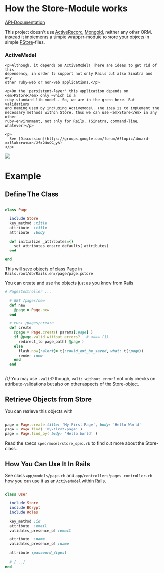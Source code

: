 How the Store-Module works
==========================

[API-Documentation](http://dav.iboard.cc/container/yarb/doc/Store.html)

This project doesn't use
[ActiveRecord](http://guides.rubyonrails.org/active_record_querying.html), 
[Mongoid](http://mongoid.org/), neither any other ORM.
Instead it implements a simple wrapper-module to store your objects
in simple
[PStore](http://ruby-doc.org/stdlib-1.9.3/libdoc/pstore/rdoc/PStore.html)-files.


<div class='row'>
  <div class='span6'>
    <h3>ActiveModel</h3>

    <p>Although, it depends on ActiveModel! There are ideas to get rid of this
    dependency, in order to support not only Rails but also Sinatra and any
    other ruby-web or non-web applications.</p>

    <p>On the 'persistent-layer' this application depends on <em>PStore</em> only –which is a
    ruby-standard-lib-model–. So, we are in the green here. But validations
    and naming used by including ActiveModel. The idea is to implement the
    necessary methods within Store, thus we can use <em>Store</em> in any other
    ruby-environment, not only for Rails. (Sinatra, command-line,
    whatever)</p>
    
    <p>
      See [Discussion](https://groups.google.com/forum/#!topic/iboard-collaboration/Jfo2HuQG_yA)
    </p>
  </div>
  <div class='span6'>
    <img src='http://dav.iboard.cc/container/yarb/PStore-Model.png'/>
  </div>
</div>

Example
=======

Define The Class
----------------
  
```ruby

class Page

  include Store
  key_method :title
  attribute  :title
  attribute  :body

  def initialize _attributes={}
    set_attributes ensure_defaults(_attributes)
  end

end
```

This will save objects of class Page in `Rails.root/db/Rails.env/page/page.pstore`

You can create and use the objects just as you know from Rails

```ruby
# PagesController ...

  # GET /pages/new
  def new
    @page = Page.new
  end

  # POST /pages/create
  def create
    @page = Page.create( params[:page] )
    if @page.valid_without_errors?   # <=== (1)
      redirect_to page_path( @page )
    else
      flash.now[:alert]= t(:could_not_be_saved, what: t(:page))
      render :new
    end
  end
   
```
 
*(1)* You may use `.valid?` though, `valid_without_error?` not only
 checks on attribute-validations but also on other aspects of the
 Store-object.
 
Retrieve Objects from Store
----------------------------

You can retrieve this objects with

```ruby

page = Page.create title: 'My First Page', body: 'Hello World'
page = Page.find( 'my-first-page' )
page = Page.find_by( body: 'Hello World' )

```

Read the specs `spec/model/store_spec.rb` to find out more about the
Store-class.


How You Can Use It In Rails
---------------------------

See class `app/models/page.rb` and `app/controllers/pages_controller.rb`
how you can use it as an `ActiveModel` within Rails.


```ruby

class User

  include Store
  include BCrypt
  include Roles

  key_method :id
  attribute  :email
  validates_presence_of :email

  attribute  :name
  validates_presence_of :name

  attribute :password_digest
  
  # [...]
end

```



